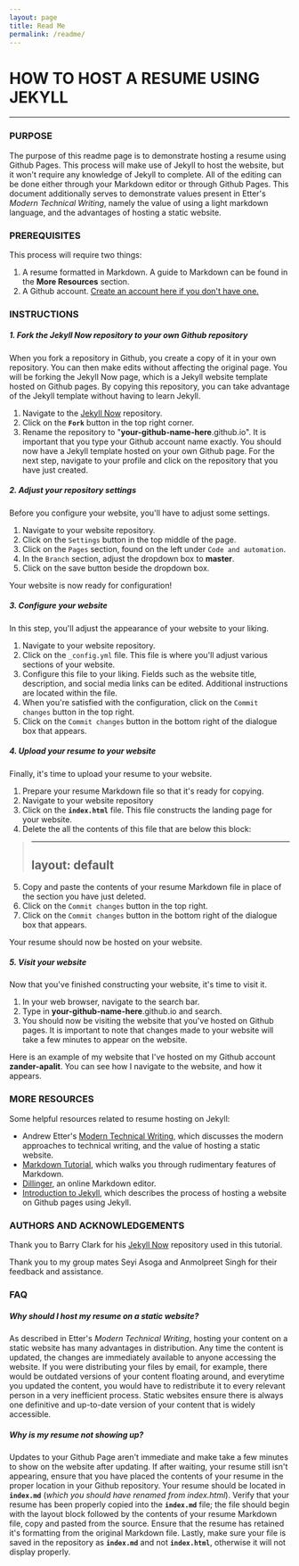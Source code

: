 ```yaml
---
layout: page
title: Read Me
permalink: /readme/
---
```

# HOW TO HOST A RESUME USING JEKYLL
---
### PURPOSE
The purpose of this readme page is to demonstrate hosting a resume using Github Pages. This process will make use of Jekyll to host the website, but it won't require any knowledge of Jekyll to complete. All of the editing can be done either through your Markdown editor or through Github Pages. This document additionally serves to demonstrate values present in Etter's _Modern Technical Writing_, namely the value of using a light markdown language, and the advantages of hosting a static website.

### PREREQUISITES
This process will require two things:
1. A resume formatted in Markdown. A guide to Markdown can be found in the **More Resources** section.
2. A Github account. [Create an account here if you don't have one.](https://github.com/)

### INSTRUCTIONS
##### 1. Fork the Jekyll Now repository to your own Github repository
When you fork a repository in Github, you create a copy of it in your own repository. You can then make edits without affecting the original page. You will be forking the Jekyll Now page, which is a Jekyll website template hosted on Github pages. By copying this repository, you can take advantage of the Jekyll template without having to learn Jekyll.
1. Navigate to the [Jekyll Now](https://github.com/barryclark/jekyll-now) repository.
2. Click on the **``Fork``** button in the top right corner.
3. Rename the repository to "**your-github-name-here**.github.io". It is important that you type your Github account name exactly.
You should now have a Jekyll template hosted on your own Github page. For the next step, navigate to your profile and click on the repository that you have just created.

##### 2. Adjust your repository settings
Before you configure your website, you'll have to adjust some settings.
1. Navigate to your website repository.
2. Click on the ``Settings`` button in the top middle of the page.
3. Click on the ``Pages`` section, found on the left under ``Code and automation``.
4. In the ``Branch`` section, adjust the dropdown box to **master**.
5. Click on the save button beside the dropdown box.

Your website is now ready for configuration!

##### 3. Configure your website
In this step, you'll adjust the appearance of your website to your liking.
1. Navigate to your website repository.
2. Click on the ``_config.yml`` file. This file is where you'll adjust various sections of your website.
3. Configure this file to your liking. Fields such as the website title, description, and social media links can be edited. Additional instructions are located within the file.
4. When you're satisfied with the configuration, click on the ``Commit changes`` button in the top right.
5. Click on the ``Commit changes`` button in the bottom right of the dialogue box that appears.

##### 4. Upload your resume to your website
Finally, it's time to upload your resume to your website.
1. Prepare your resume Markdown file so that it's ready for copying.
2. Navigate to your website repository
3. Click on the **``index.html``** file. This file constructs the landing page for your website.
4. Delete the all the contents of this file that are below this block:

> ---
> layout: default
> ---

5. Copy and paste the contents of your resume Markdown file in place of the section you have just deleted.
6. Click on the ``Commit changes`` button in the top right.
7. Click on the ``Commit changes`` button in the bottom right of the dialogue box that appears.

Your resume should now be hosted on your website.

##### 5. Visit your website
Now that you've finished constructing your website, it's time to visit it.
1. In your web browser, navigate to the search bar.
2. Type in **your-github-name-here**.github.io and search.
3. You should now be visiting the website that you've hosted on Github pages. It is important to note that changes made to your website will take a few minutes to appear on the website.

Here is an example of my website that I've hosted on my Github account **zander-apalit**. You can see how I navigate to the website, and how it appears.
    
### MORE RESOURCES
Some helpful resources related to resume hosting on Jekyll:
- Andrew Etter's [Modern Technical Writing](https://www.amazon.ca/Modern-Technical-Writing-Introduction-Documentation-ebook/dp/B01A2QL9SS), which discusses the modern approaches to technical writing, and the value of hosting a static website.
- [Markdown Tutorial](https://www.markdowntutorial.com/), which walks you through rudimentary features of Markdown.
- [Dillinger](https://dillinger.io/), an online Markdown editor.
- [Introduction to Jekyll](https://ubc-library-rc.github.io/intro-jekyll/jekyll/), which describes the process of hosting a website on Github pages using Jekyll.

### AUTHORS AND ACKNOWLEDGEMENTS
Thank you to Barry Clark for his [Jekyll Now](https://github.com/barryclark/jekyll-now) repository used in this tutorial.

Thank you to my group mates Seyi Asoga and Anmolpreet Singh for their feedback and assistance.

### FAQ

##### Why should I host my resume on a static website?
As described in Etter's _Modern Technical Writing_, hosting your content on a static website has many advantages in distribution. Any time the content is updated, the changes are immediately available to anyone accessing the website. If you were distributing your files by email, for example, there would be outdated versions of your content floating around, and everytime you updated the content, you would have to redistribute it to every relevant person in a very inefficient process. Static websites ensure there is always one definitive and up-to-date version of your content that is widely accessible.

##### Why is my resume not showing up?
Updates to your Github Page aren't immediate and make take a few minutes to show on the website after updating. If after waiting, your resume still isn't appearing, ensure that you have placed the contents of your resume in the proper location in your Github repository. Your resume should be located in **``index.md``** (_which you should have renamed from index.html_). Verify that your resume has been properly copied into the **``index.md``** file; the file should begin with the layout block followed by the contents of your resume Markdown file, copy and pasted from the source. Ensure that the resume has retained it's formatting from the original Markdown file. Lastly, make sure your file is saved in the repository as **``index.md``** and not **``index.html``**, otherwise it will not display properly.
